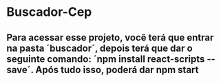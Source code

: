 # Buscador-Cep

## Para acessar esse projeto, você terá que entrar na pasta ´buscador´, depois terá que dar o seguinte comando: ´npm install react-scripts --save´. Após tudo isso, poderá dar npm start
